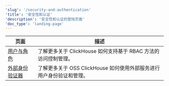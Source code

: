 ```yaml
---
'slug': '/security-and-authentication'
'title': '安全性和认证'
'description': '安全性和认证的登陆页面'
'doc_type': 'landing-page'
---
```


| 页面                                                                   | 描述                                                                                                   |
|------------------------------------------------------------------------|--------------------------------------------------------------------------------------------------------|
| [用户与角色](/operations/access-rights)                   | 了解更多关于 ClickHouse 如何支持基于 RBAC 方法的访问控制管理。                                           |
| [外部身份验证器](/operations/external-authenticators) | 了解更多关于 OSS ClickHouse 如何使用外部服务进行用户身份验证和管理。                                    |
